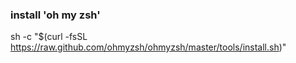 ### install 'oh my zsh'
sh -c "$(curl -fsSL https://raw.github.com/ohmyzsh/ohmyzsh/master/tools/install.sh)"